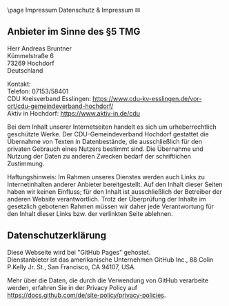 \page Impressum Datenschutz & Impressum ✉

## Anbieter im Sinne des §5 TMG

Herr Andreas Bruntner  
Kümmelstraße 6  
73269 Hochdorf  
Deutschland

Kontakt:  
Telefon: 07153/58401  
CDU Kreisverband Esslingen: https://www.cdu-kv-esslingen.de/vor-ort/cdu-gemeindeverband-hochdorf/  
Aktiv in Hochdorf: https://www.aktiv-in.de/cdu

Bei dem Inhalt unserer Internetseiten handelt es sich um urheberrechtlich geschützte Werke. Der CDU-Gemeindeverband Hochdorf gestattet die Übernahme von Texten in Datenbestände, die ausschließlich für den privaten Gebrauch eines Nutzers bestimmt sind. Die Übernahme und Nutzung der Daten zu anderen Zwecken bedarf der schriftlichen Zustimmung.

Haftungshinweis: Im Rahmen unseres Dienstes werden auch Links zu Internetinhalten anderer Anbieter bereitgestellt. Auf den Inhalt dieser Seiten haben wir keinen Einfluss; für den Inhalt ist ausschließlich der Betreiber der anderen Website verantwortlich. Trotz der Überprüfung der Inhalte im gesetzlich gebotenen Rahmen müssen wir daher jede Verantwortung für den Inhalt dieser Links bzw. der verlinkten Seite ablehnen.

## Datenschutzerklärung

Diese Webseite wird bei "GitHub Pages" gehostet.  
Dienstanbieter ist das amerikanische Unternehmen GitHub Inc., 88 Colin P.Kelly Jr. St., San Francisco, CA 94107, USA.

Mehr über die Daten, die durch die Verwendung von GitHub verarbeite werden, erfahren Sie in der Privacy Policy auf https://docs.github.com/de/site-policy/privacy-policies.
